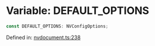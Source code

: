 # Variable: DEFAULT_OPTIONS

```ts
const DEFAULT_OPTIONS: NVConfigOptions;
```

Defined in: [nvdocument.ts:238](https://github.com/niivue/niivue/blob/main/packages/niivue/src/nvdocument.ts#L238)
